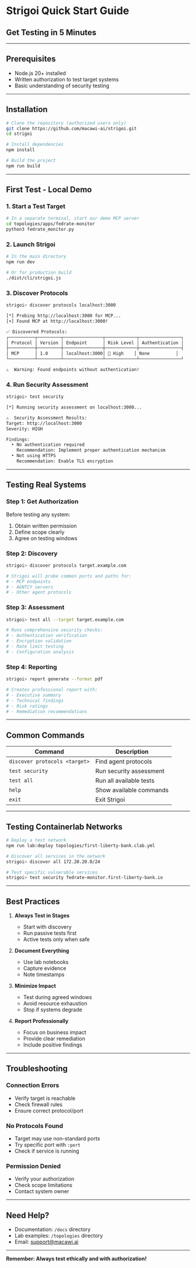 # Strigoi Quick Start Guide
## Get Testing in 5 Minutes

---

## Prerequisites

- Node.js 20+ installed
- Written authorization to test target systems
- Basic understanding of security testing

---

## Installation

```bash
# Clone the repository (authorized users only)
git clone https://github.com/macawi-ai/strigoi.git
cd strigoi

# Install dependencies
npm install

# Build the project
npm run build
```

---

## First Test - Local Demo

### 1. Start a Test Target

```bash
# In a separate terminal, start our demo MCP server
cd topologies/apps/fedrate-monitor
python3 fedrate_monitor.py
```

### 2. Launch Strigoi

```bash
# In the main directory
npm run dev

# Or for production build
./dist/cli/strigoi.js
```

### 3. Discover Protocols

```bash
strigoi> discover protocols localhost:3000

[*] Probing http://localhost:3000 for MCP...
[+] Found MCP at http://localhost:3000!

✅ Discovered Protocols:
┌──────────┬─────────┬───────────────┬────────────┬────────────────┐
│ Protocol │ Version │ Endpoint      │ Risk Level │ Authentication │
├──────────┼─────────┼───────────────┼────────────┼────────────────┤
│ MCP      │ 1.0     │ localhost:3000│ 🔴 High    │ None          │
└──────────┴─────────┴───────────────┴────────────┴────────────────┘

⚠️  Warning: Found endpoints without authentication!
```

### 4. Run Security Assessment

```bash
strigoi> test security

[*] Running security assessment on localhost:3000...

⚠️  Security Assessment Results:
Target: http://localhost:3000
Severity: HIGH

Findings:
  • No authentication required
    Recommendation: Implement proper authentication mechanism
  • Not using HTTPS
    Recommendation: Enable TLS encryption
```

---

## Testing Real Systems

### Step 1: Get Authorization

Before testing any system:
1. Obtain written permission
2. Define scope clearly
3. Agree on testing windows

### Step 2: Discovery

```bash
strigoi> discover protocols target.example.com

# Strigoi will probe common ports and paths for:
# - MCP endpoints
# - AGNTCY servers
# - Other agent protocols
```

### Step 3: Assessment

```bash
strigoi> test all --target target.example.com

# Runs comprehensive security checks:
# - Authentication verification
# - Encryption validation
# - Rate limit testing
# - Configuration analysis
```

### Step 4: Reporting

```bash
strigoi> report generate --format pdf

# Creates professional report with:
# - Executive summary
# - Technical findings
# - Risk ratings
# - Remediation recommendations
```

---

## Common Commands

| Command | Description |
|---------|-------------|
| `discover protocols <target>` | Find agent protocols |
| `test security` | Run security assessment |
| `test all` | Run all available tests |
| `help` | Show available commands |
| `exit` | Exit Strigoi |

---

## Testing Containerlab Networks

```bash
# Deploy a test network
npm run lab:deploy topologies/first-liberty-bank.clab.yml

# Discover all services in the network
strigoi> discover all 172.20.20.0/24

# Test specific vulnerable services
strigoi> test security fedrate-monitor.first-liberty-bank.io
```

---

## Best Practices

1. **Always Test in Stages**
   - Start with discovery
   - Run passive tests first
   - Active tests only when safe

2. **Document Everything**
   - Use lab notebooks
   - Capture evidence
   - Note timestamps

3. **Minimize Impact**
   - Test during agreed windows
   - Avoid resource exhaustion
   - Stop if systems degrade

4. **Report Professionally**
   - Focus on business impact
   - Provide clear remediation
   - Include positive findings

---

## Troubleshooting

### Connection Errors
- Verify target is reachable
- Check firewall rules
- Ensure correct protocol/port

### No Protocols Found
- Target may use non-standard ports
- Try specific port with `:port`
- Check if service is running

### Permission Denied
- Verify your authorization
- Check scope limitations
- Contact system owner

---

## Need Help?

- Documentation: `/docs` directory
- Lab examples: `/topologies` directory
- Email: support@macawi.ai

---

**Remember: Always test ethically and with authorization!**